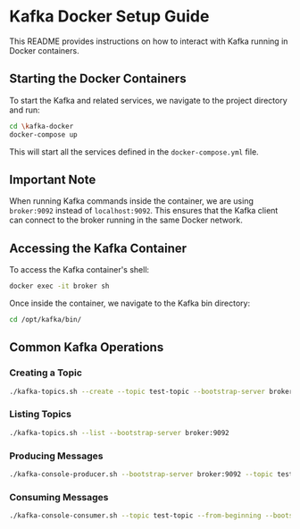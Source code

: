 # Kafka Docker Setup Guide

This README provides instructions on how to interact with Kafka running in Docker containers.

## Starting the Docker Containers

To start the Kafka and related services, we navigate to the project directory and run:

```bash
cd \kafka-docker
docker-compose up
```

This will start all the services defined in the `docker-compose.yml` file.

## Important Note

When running Kafka commands inside the container, we are using `broker:9092` instead of `localhost:9092`. This ensures that the Kafka client can connect to the broker running in the same Docker network.

## Accessing the Kafka Container

To access the Kafka container's shell:

```bash
docker exec -it broker sh
```

Once inside the container, we navigate to the Kafka bin directory:

```bash
cd /opt/kafka/bin/
```

## Common Kafka Operations

### Creating a Topic

```bash
./kafka-topics.sh --create --topic test-topic --bootstrap-server broker:9092 --partitions 1 --replication-factor 1
```

### Listing Topics

```bash
./kafka-topics.sh --list --bootstrap-server broker:9092
```

### Producing Messages

```bash
./kafka-console-producer.sh --bootstrap-server broker:9092 --topic test-topic
```

### Consuming Messages

```bash
./kafka-console-consumer.sh --topic test-topic --from-beginning --bootstrap-server broker:9092
```
